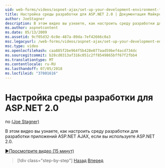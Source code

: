 ```yaml
---
uid: web-forms/videos/aspnet-ajax/set-up-your-development-environment-for-aspnet-20
title: Настройка среды разработки для ASP.NET 2.0 | Документация Майкрософт
author: JoeStagner
description: В этом видео вы узнаете, как настроить среду разработки для разработки приложений ASP.NET AJAX, если вы используете ASP.NET 2.0.
ms.author: aspnetcontent
ms.date: 05/13/2009
ms.assetid: 9cf05d32-6c0e-487a-89da-7ef42666c0a3
msc.legacyurl: /web-forms/videos/aspnet-ajax/set-up-your-development-environment-for-aspnet-20
msc.type: video
ms.openlocfilehash: caa885f2be964f5b428e077aad59bef4acd734dc
ms.sourcegitcommit: b28cd0313af316c051c2ff8549865bff67f2fbb4
ms.translationtype: MT
ms.contentlocale: ru-RU
ms.lasthandoff: 07/05/2018
ms.locfileid: "37801616"
---
```

<a name="set-up-your-development-environment-for-aspnet-20"></a>Настройка среды разработки для ASP.NET 2.0
====================
по [(Joe Stagner)](https://github.com/JoeStagner)

В этом видео вы узнаете, как настроить среду разработки для разработки приложений ASP.NET AJAX, если вы используете ASP.NET 2.0.

[&#9654;Просмотрите видео (15 минут)](https://channel9.msdn.com/Blogs/ASP-NET-Site-Videos/set-up-your-development-environment-for-aspnet-20)

> [!div class="step-by-step"]
> [Назад](set-up-your-development-environment-for-aspnet-35.md)
> [Вперед](how-do-i-customize-error-handling-for-the-aspnet-ajax-updatepanel.md)
